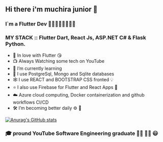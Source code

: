 ## Hi there i'm muchira junior 👋
### I`m a Flutter Dev 💙💙💙💙💙💙💙💙

### MY STACK :: Flutter Dart, React Js, ASP.NET C# & Flask Python.

- 💝 In love with Flutter 😘
- 📺 Always Watching some tech on YouTube
- 🌱 I’m currently learning 
- 🎉 I use PostgreSql, Mongo and Sqlite databases
- 🕸️ I use REACT and BOOTSTRAP CSS fronted 💡
- ⭐ I also use Firebase for Flutter and React Apps 🎈
- ☁️ Azure cloud computing, Docker containerization and github workflows CI/CD
- 🛠️ I’m  becoming better daily ⚙️ 🦾

[![Anurag's GitHub stats](https://github-readme-stats.vercel.app/api?username=muchirajunior&theme=radical)](https://github.com/anuraghazra/github-readme-stats)

### :mortar_board: pround YouTube Software Engineering graduate :student: :man_factory_worker: :smiley:
